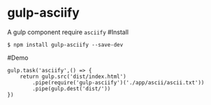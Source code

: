 # gulp-asciify
A gulp component
require <code>asciify</code>
#Install
```
$ npm install gulp-asciify --save-dev
```
#Demo
```
gulp.task('asciify',() => {
    return gulp.src('dist/index.html')
        .pipe(require('gulp-asciify')('./app/ascii/ascii.txt'))
        .pipe(gulp.dest('dist/'))
})

```
